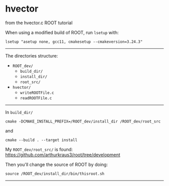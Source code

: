 # hvector
from the hvector.c ROOT tutorial

When using a modified build of ROOT, run `lsetup` with:

```
lsetup "asetup none, gcc11, cmakesetup --cmakeversion=3.24.3"
```

---

The directories structure: 

- `ROOT_dev/`
  - `build_dir/`
  - `install_dir/`
  - `root_src/`
- `hvector/`
  - `writeROOTFile.c`
  - `readROOTFile.c`  

---

In `build_dir/`
```
cmake -DCMAKE_INSTALL_PREFIX=/ROOT_dev/install_dir /ROOT_dev/root_src
```
and
```
cmake --build . --target install
```

My `ROOT_dev/root_src/` is found: https://github.com/arthurkraus3/root/tree/development

Then you'll change the source of ROOT by doing: 

```
source /ROOT_dev/install_dir/bin/thisroot.sh 
```

--- 
